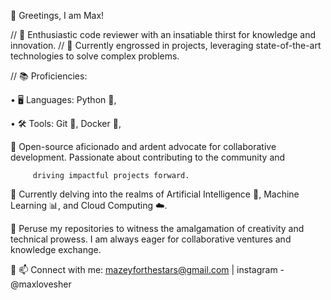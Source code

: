 🔗 Greetings, I am Max!


// 🌟 Enthusiastic code reviewer with an insatiable thirst for knowledge and innovation.                                                                                                                                                        // 💼 Currently engrossed in projects, leveraging state-of-the-art technologies to solve complex problems.

// 📚 Proficiencies:                                                                                                                                                                                                                           

   •	🖥️ Languages: Python 🐍,                                                                                                                                                                                                                
   
   •	🛠️ Tools: Git 🔀, Docker 🐳,                                                            
   
  🚀 Open-source aficionado and ardent advocate for collaborative development. Passionate about contributing to the community and                                                                                                             
                                                                                                                                                                                                                                          
         driving impactful projects forward.                                                                         

   🌱 Currently delving into the realms of Artificial Intelligence 🤖, Machine Learning 📊, and Cloud Computing ☁️.                                                                                                                          
   
   📝 Peruse my repositories to witness the amalgamation of creativity and technical prowess. I am always eager for collaborative ventures and knowledge exchange.


🔗	📫 Connect with me: mazeyforthestars@gmail.com | instagram - @maxlovesher
